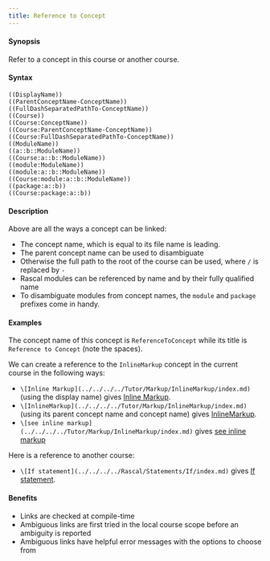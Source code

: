 ```yaml
---
title: Reference to Concept
---
```


#### Synopsis

Refer to a concept in this course or another course.

#### Syntax

``````
((DisplayName))
((ParentConceptName-ConceptName))
((FullDashSeparatedPathTo-ConceptName))
((Course))
((Course:ConceptName))
((Course:ParentConceptName-ConceptName))
((Course:FullDashSeparatedPathTo-ConceptName))
((ModuleName))
((a::b::ModuleName))
((Course:a::b::ModuleName))
((module:ModuleName))
((module:a::b::ModuleName))
((Course:module:a::b::ModuleName))
((package:a::b))
((Course:package:a::b))
``````

#### Description

Above are all the ways a concept can be linked:
* The concept name, which is equal to its file name is leading.
* The parent concept name can be used to disambiguate
* Otherwise the full path to the root of the course can be used, where `/` is replaced by `-`
* Rascal modules can be referenced by name and by their fully qualified name
* To disambiguate modules from concept names, the `module` and `package` prefixes come in handy.


#### Examples

The concept name of this concept is `ReferenceToConcept` while its title is `Reference to Concept` (note the spaces).

We can create a reference to the `InlineMarkup` concept in the current course in the following ways:

* `\[Inline Markup](../../../../Tutor/Markup/InlineMarkup/index.md)` (using the display name) gives [Inline Markup](../../../../Tutor/Markup/InlineMarkup/index.md).
* `\[InlineMarkup](../../../../Tutor/Markup/InlineMarkup/index.md)` (using its parent concept name and concept name) gives [InlineMarkup](../../../../Tutor/Markup/InlineMarkup/index.md).
* `\[see inline markup](../../../../Tutor/Markup/InlineMarkup/index.md)` gives [see inline markup](../../../../Tutor/Markup/InlineMarkup/index.md)

Here is a reference to another course:

* `\[If statement](../../../../Rascal/Statements/If/index.md)` gives [If statement](../../../../Rascal/Statements/If/index.md).

#### Benefits

* Links are checked at compile-time
* Ambiguous links are first tried in the local course scope before an ambiguity is reported
* Ambiguous links have helpful error messages with the options to choose from 


